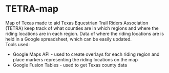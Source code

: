 # TETRA-map
Map of Texas made to aid Texas Equestrian Trail Riders Association (TETRA) keep track of what counties are in which regions and where the riding locations are in each region. Data of where the riding locations are is held in a Google spreadsheet, which can be easily updated.  
Tools used: 
- Google Maps API - used to create overlays for each riding region and place markers representing the riding locations on the map 
- Google Fusion Tables - used to get Texas county data
